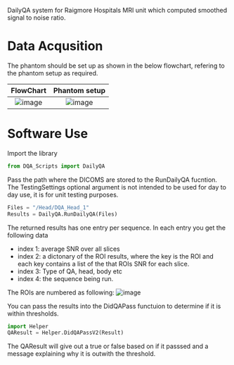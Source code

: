 DailyQA system for Raigmore Hospitals MRI unit which computed smoothed signal to noise ratio. 

# Data Acqusition
The phantom should be set up as shown in the below flowchart, refering to the phantom setup as required. 

FlowChart             |  Phantom setup
:-------------------------:|:-------------------------:
![image](https://github.com/user-attachments/assets/65ee924c-adca-45cb-90a3-8aade1e5fb91)  |  ![image](https://github.com/user-attachments/assets/1ff87615-4890-4893-a556-e3ce5501a8d4)

# Software Use 
Import the library 
```python
from DQA_Scripts import DailyQA
```

Pass the path where the DICOMS are stored to the RunDailyQA fucntion. The TestingSettings optional argument is not intended to be used for day to day use, it is for unit testing purposes.
```python
Files = "/Head/DQA_Head_1"
Results = DailyQA.RunDailyQA(Files)
```

The returned results has one entry per sequence. In each entry you get the following data 
- index 1: average SNR over all slices
- index 2: a dictonary of the ROI results, where the key is the ROI and each key contains a list of the that ROIs SNR for each slice.
- index 3: Type of QA, head, body etc
- index 4: the sequence being run.

The ROIs are numbered as following:
![image](https://github.com/user-attachments/assets/0ff4f5c0-21a8-403d-a797-232922f681dd)

You can pass the results into the DidQAPass functuion to determine if it is within thresholds.
```python
import Helper
QAResult = Helper.DidQAPassV2(Result)
```
The QAResult will give out a true or false based on if it passsed and a message explaining why it is outwith the threshold. 
